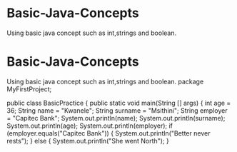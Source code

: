 # Basic-Java-Concepts
Using basic java concept such as int,strings and boolean.
# Basic-Java-Concepts
Using basic java concept such as int,strings and boolean.
package MyFirstProject;

public class BasicPractice {
	public static void main(String [] args) {
		int age = 36;
		String name = "Kwanele";
		String surname = "Msithini";
		String employer = "Capitec Bank";
		System.out.println(name);
		System.out.println(surname);
		System.out.println(age);
		System.out.println(employer);
		if (employer.equals("Capitec Bank")) {
			System.out.println("Better never rests");
			} else {
				System.out.println("She went North");
			}
